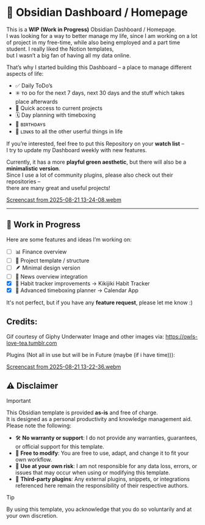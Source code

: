
# 🌿 Obsidian Dashboard / Homepage  

This is a **WIP (Work in Progress)** Obsidian Dashboard / Homepage.  
I was looking for a way to better manage my life, since I am working on a lot of project in my free-time, while also being employed and a part time student. I really liked the Notion templates,  
but I wasn’t a big fan of having all my data online.  

That’s why I started building this Dashboard – a place to manage different aspects of life:  
- ✅ Daily ToDo’s
- ✳️ ᴛᴏ ᴅᴏ for the next 7 days, next 30 days and the stuff which takes place afterwards
- 📂 Quick access to current projects  
- 🗓️ Day planning with timeboxing
- 🎂 ʙɪʀᴛʜᴅᴀʏs
- 🌱 ʟɪɴᴋs to all the other userful things in life

If you’re interested, feel free to put this Repository on your **watch list** –  
I try to update my Dashboard weekly with new features.  

Currently, it has a more **playful green aesthetic**, but there will also be a **minimalistic version**.  
Since I use a lot of community plugins, please also check out their repositories –  
there are many great and useful projects!  

[Screencast from 2025-08-21 13-24-08.webm](https://github.com/user-attachments/assets/53c3ef3c-dae7-4592-8fd5-58f164ad7de3)

---

## 🚧 Work in Progress  

Here are some features and ideas I’m working on:  

- [ ] 📊 Finance overview  
- [ ] 📂 Project template / structure  
- [ ] 🪶 Minimal design version  
- [ ] 📰 News overview integration  
- [X] 🎯 Habit tracker improvements  -> Kikijiki Habit Tracker
- [X] 📅 Advanced timeboxing planner  -> Calendar App

It's not perfect, but if you have any **feature request**, please let me know :) 

## Credits:
Gif courtesy of Giphy
Underwater Image and other images via: https://owls-love-tea.tumblr.com

Plugins (Not all in use but will be in Future (maybe (if i have time))):

[Screencast from 2025-08-21 13-22-36.webm](https://github.com/user-attachments/assets/6a86353a-e250-414a-8d96-0d9a6e70067f)

## ⚠️ Disclaimer  

> [!IMPORTANT]  
> This Obsidian template is provided **as-is** and free of charge.  
> It is designed as a personal productivity and knowledge management aid.  
> Please note the following:  

- 🛠️ **No warranty or support**: I do not provide any warranties, guarantees, or official support for this template.  
- 🎨 **Free to modify**: You are free to use, adapt, and change it to fit your own workflow.  
- 💾 **Use at your own risk**: I am not responsible for any data loss, errors, or issues that may occur when using or modifying this template.  
- 🔌 **Third-party plugins**: Any external plugins, snippets, or integrations referenced here remain the responsibility of their respective authors.  

> [!TIP]  
> By using this template, you acknowledge that you do so voluntarily and at your own discretion.  
